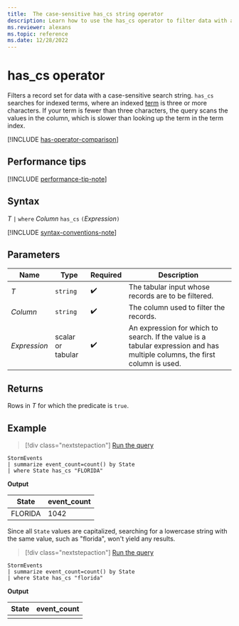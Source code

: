 ```yaml
---
title:  The case-sensitive has_cs string operator
description: Learn how to use the has_cs operator to filter data with a case-sensitive search string.
ms.reviewer: alexans
ms.topic: reference
ms.date: 12/28/2022
---
```

# has_cs operator

Filters a record set for data with a case-sensitive search string. `has_cs` searches for indexed terms, where an indexed [term](datatypes-string-operators.md#what-is-a-term) is three or more characters. If your term is fewer than three characters, the query scans the values in the column, which is slower than looking up the term in the term index.

[!INCLUDE [has-operator-comparison](../../includes/has-operator-comparison.md)]

## Performance tips

[!INCLUDE [performance-tip-note](../../includes/performance-tip-note.md)]

## Syntax

*T* `|` `where` *Column* `has_cs` `(`*Expression*`)`

[!INCLUDE [syntax-conventions-note](../../includes/syntax-conventions-note.md)]

## Parameters

| Name | Type | Required | Description |
|--|--|--|--|
| *T* | `string` |  :heavy_check_mark: | The tabular input whose records are to be filtered.|
| *Column* | `string` |  :heavy_check_mark: | The column used to filter the records.|
| *Expression* | scalar or tabular |  :heavy_check_mark: | An expression for which to search. If the value is a tabular expression and has multiple columns, the first column is used.|

## Returns

Rows in *T* for which the predicate is `true`.

## Example

> [!div class="nextstepaction"]
> <a href="https://dataexplorer.azure.com/clusters/help/databases/Samples?query=H4sIAAAAAAAAAwsuyS/KdS1LzSsp5qpRKC7NzU0syqxKVUgFCcUn55fmldiCSQ1NhaRKheCSxJJUoMLyjNSiVAhPISOxOD65WEHJzcc/yNPFUQkAo0dX71MAAAA=" target="_blank">Run the query</a>

```kusto
StormEvents
| summarize event_count=count() by State
| where State has_cs "FLORIDA"
```

**Output**

|State|event_count|
|--|--|
|FLORIDA|1042|

Since all `State` values are capitalized, searching for a lowercase string with the same value, such as "florida", won't yield any results.

> [!div class="nextstepaction"]
> <a href="https://dataexplorer.azure.com/clusters/help/databases/Samples?query=H4sIAAAAAAAAAwsuyS/KdS1LzSspVuDlqlEoz0gtSlUILkksSVXISCyOT8yrVNBQcnYM8vfx9HNU0lFQcnH09g8Bs/xcw5U0wbqKS3NzE4syq1IVkvNL80o0NBWSKiGGAACHltT/YAAAAA==" target="_blank">Run the query</a>

```kusto
StormEvents
| summarize event_count=count() by State
| where State has_cs "florida"
```

**Output**

|State|event_count|
|--|--|
|||
